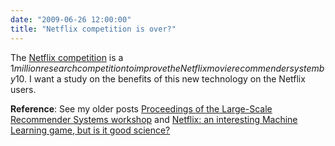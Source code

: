 ```yaml
---
date: "2009-06-26 12:00:00"
title: "Netflix competition is over?"
---
```




The [Netflix competition](http://www.netflixprize.com/) is a $1 million research competition to improve the Netflix movie recommender system by 10%. A large team called [BellKor&rsquo;s Pragmatic Chaos](http://www.research.att.com/~volinsky/netflix/bpc.html) just announced that they won (update: unless someone can beat them in the next month). Among them is Yehuda Koren with whom I organized the [2nd Netflix-KDD Workshop](http://netflixkddworkshop2008.info/) and also some engineers from my home town (Piotte and Chabbert). I do not know how they will split the money, but I suspect each one of them will get at least 100k$.
I want a study on the benefits of this new technology on the Netflix users.

__Reference__: See my older posts [Proceedings of the Large-Scale Recommender Systems workshop](http://www.daniel-lemire.com/blog/archives/2008/08/25/proceedings-of-the-large-scale-recommender-systems-workshop/) and <a title="Posted on December 13th, 2007" rel="bookmark" href="http://www.daniel-lemire.com/blog/archives/2007/12/13/netflix-an-interesting-machine-learning-game-but-is-it-good-science/">Netflix: an interesting Machine Learning game, but is it good science?</a>

